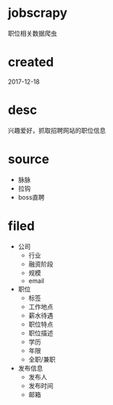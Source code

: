 # jobscrapy
职位相关数据爬虫

# created
2017-12-18

# desc
兴趣爱好，抓取招聘网站的职位信息

# source
  - 脉脉
  - 拉钩
  - boss直聘

# filed
  - 公司
    - 行业
    - 融资阶段
    - 规模
    - email
  - 职位
    - 标签
    - 工作地点
    - 薪水待遇
    - 职位特点
    - 职位描述
    - 学历
    - 年限
    - 全职/兼职
  - 发布信息
    - 发布人
    - 发布时间
    - 邮箱

